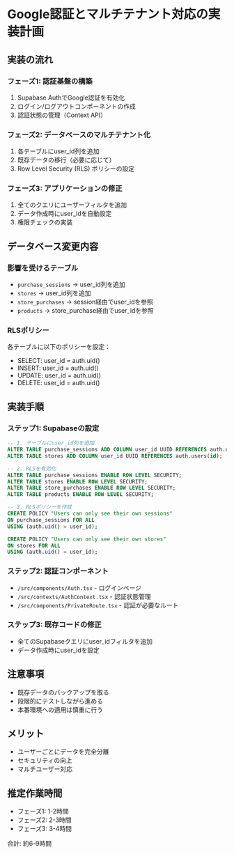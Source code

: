# Google認証とマルチテナント対応の実装計画

## 実装の流れ

### フェーズ1: 認証基盤の構築
1. Supabase AuthでGoogle認証を有効化
2. ログイン/ログアウトコンポーネントの作成
3. 認証状態の管理（Context API）

### フェーズ2: データベースのマルチテナント化
1. 各テーブルにuser_id列を追加
2. 既存データの移行（必要に応じて）
3. Row Level Security (RLS) ポリシーの設定

### フェーズ3: アプリケーションの修正
1. 全てのクエリにユーザーフィルタを追加
2. データ作成時にuser_idを自動設定
3. 権限チェックの実装

## データベース変更内容

### 影響を受けるテーブル
- `purchase_sessions` → user_id列を追加
- `stores` → user_id列を追加
- `store_purchases` → session経由でuser_idを参照
- `products` → store_purchase経由でuser_idを参照

### RLSポリシー
各テーブルに以下のポリシーを設定：
- SELECT: user_id = auth.uid()
- INSERT: user_id = auth.uid()
- UPDATE: user_id = auth.uid()
- DELETE: user_id = auth.uid()

## 実装手順

### ステップ1: Supabaseの設定
```sql
-- 1. テーブルにuser_id列を追加
ALTER TABLE purchase_sessions ADD COLUMN user_id UUID REFERENCES auth.users(id);
ALTER TABLE stores ADD COLUMN user_id UUID REFERENCES auth.users(id);

-- 2. RLSを有効化
ALTER TABLE purchase_sessions ENABLE ROW LEVEL SECURITY;
ALTER TABLE stores ENABLE ROW LEVEL SECURITY;
ALTER TABLE store_purchases ENABLE ROW LEVEL SECURITY;
ALTER TABLE products ENABLE ROW LEVEL SECURITY;

-- 3. RLSポリシーを作成
CREATE POLICY "Users can only see their own sessions"
ON purchase_sessions FOR ALL
USING (auth.uid() = user_id);

CREATE POLICY "Users can only see their own stores"
ON stores FOR ALL
USING (auth.uid() = user_id);
```

### ステップ2: 認証コンポーネント
- `/src/components/Auth.tsx` - ログインページ
- `/src/contexts/AuthContext.tsx` - 認証状態管理
- `/src/components/PrivateRoute.tsx` - 認証が必要なルート

### ステップ3: 既存コードの修正
- 全てのSupabaseクエリにuser_idフィルタを追加
- データ作成時にuser_idを設定

## 注意事項
- 既存データのバックアップを取る
- 段階的にテストしながら進める
- 本番環境への適用は慎重に行う

## メリット
- ユーザーごとにデータを完全分離
- セキュリティの向上
- マルチユーザー対応

## 推定作業時間
- フェーズ1: 1-2時間
- フェーズ2: 2-3時間
- フェーズ3: 3-4時間

合計: 約6-9時間